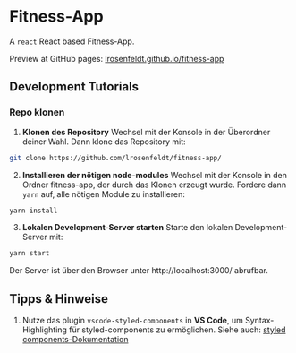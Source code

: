 # Fitness-App

A `react` React based Fitness-App.

Preview at GitHub pages: [lrosenfeldt.github.io/fitness-app](https://lrosenfeldt.github.io/fitness-app/)

## Development Tutorials

### Repo klonen

1. **Klonen des Repository**
   Wechsel mit der Konsole in der Überordner deiner Wahl. Dann klone das Repository mit:

```bash
git clone https://github.com/lrosenfeldt/fitness-app/
```

2. **Installieren der nötigen node-modules**
   Wechsel mit der Konsole in den Ordner fitness-app, der durch das Klonen erzeugt wurde. Fordere dann `yarn` auf, alle nötigen Module zu installieren:

```bash
yarn install
```

3. **Lokalen Development-Server starten**
   Starte den lokalen Development-Server mit:

```bash
yarn start
```

Der Server ist über den Browser unter http://localhost:3000/ abrufbar.

## Tipps & Hinweise

1. Nutze das plugin `vscode-styled-components` in **VS Code**, um Syntax-Highlighting für styled-components zu ermöglichen.
   Siehe auch: [styled components-Dokumentation](https://styled-components.com/)
